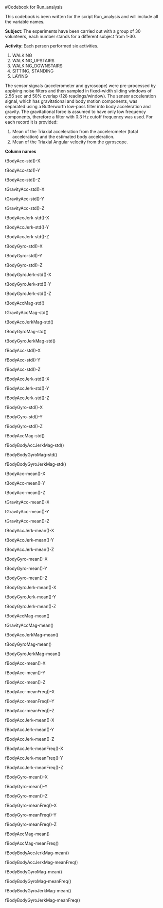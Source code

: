 #Codebook for Run_analysis

This codebook is been written for the script Run_analysis and will include all the variable names.

**Subject**: 
The experiments have been carried out with a group of 30 volunteers, each number stands for a different subject from 1-30.

**Activity**: Each person performed six activities.

1. WALKING
2. WALKING_UPSTAIRS
3. WALKING_DOWNSTAIRS
4. SITTING, STANDING
5. LAYING

The sensor signals (accelerometer and gyroscope) were pre-processed by applying noise filters and then sampled in fixed-width sliding windows of 2.56 sec and 50% overlap (128 readings/window). The sensor acceleration signal, which has gravitational and body motion components, was separated using a Butterworth low-pass filter into body acceleration and gravity. The gravitational force is assumed to have only low frequency components, therefore a filter with 0.3 Hz cutoff frequency was used. 
For each record it is provided:

1. Mean of the Triaxial acceleration from the accelerometer (total acceleration) and the estimated body acceleration.
2. Mean of the Triaxial Angular velocity from the gyroscope. 

**Column names**

tBodyAcc-std()-X

tBodyAcc-std()-Y

tBodyAcc-std()-Z

tGravityAcc-std()-X

tGravityAcc-std()-Y

tGravityAcc-std()-Z

tBodyAccJerk-std()-X

tBodyAccJerk-std()-Y

tBodyAccJerk-std()-Z

tBodyGyro-std()-X

tBodyGyro-std()-Y

tBodyGyro-std()-Z

tBodyGyroJerk-std()-X

tBodyGyroJerk-std()-Y

tBodyGyroJerk-std()-Z

tBodyAccMag-std()

tGravityAccMag-std()

tBodyAccJerkMag-std()

tBodyGyroMag-std()

tBodyGyroJerkMag-std()

fBodyAcc-std()-X

fBodyAcc-std()-Y

fBodyAcc-std()-Z

fBodyAccJerk-std()-X

fBodyAccJerk-std()-Y

fBodyAccJerk-std()-Z

fBodyGyro-std()-X

fBodyGyro-std()-Y

fBodyGyro-std()-Z

fBodyAccMag-std()

fBodyBodyAccJerkMag-std()

fBodyBodyGyroMag-std()

fBodyBodyGyroJerkMag-std()

tBodyAcc-mean()-X

tBodyAcc-mean()-Y

tBodyAcc-mean()-Z

tGravityAcc-mean()-X

tGravityAcc-mean()-Y

tGravityAcc-mean()-Z

tBodyAccJerk-mean()-X

tBodyAccJerk-mean()-Y

tBodyAccJerk-mean()-Z

tBodyGyro-mean()-X

tBodyGyro-mean()-Y

tBodyGyro-mean()-Z

tBodyGyroJerk-mean()-X

tBodyGyroJerk-mean()-Y

tBodyGyroJerk-mean()-Z

tBodyAccMag-mean()

tGravityAccMag-mean()

tBodyAccJerkMag-mean()

tBodyGyroMag-mean()

tBodyGyroJerkMag-mean()

fBodyAcc-mean()-X

fBodyAcc-mean()-Y

fBodyAcc-mean()-Z

fBodyAcc-meanFreq()-X

fBodyAcc-meanFreq()-Y

fBodyAcc-meanFreq()-Z

fBodyAccJerk-mean()-X

fBodyAccJerk-mean()-Y

fBodyAccJerk-mean()-Z

fBodyAccJerk-meanFreq()-X

fBodyAccJerk-meanFreq()-Y

fBodyAccJerk-meanFreq()-Z

fBodyGyro-mean()-X

fBodyGyro-mean()-Y

fBodyGyro-mean()-Z

fBodyGyro-meanFreq()-X

fBodyGyro-meanFreq()-Y

fBodyGyro-meanFreq()-Z

fBodyAccMag-mean()

fBodyAccMag-meanFreq()

fBodyBodyAccJerkMag-mean()

fBodyBodyAccJerkMag-meanFreq()

fBodyBodyGyroMag-mean()

fBodyBodyGyroMag-meanFreq()

fBodyBodyGyroJerkMag-mean()

fBodyBodyGyroJerkMag-meanFreq()
